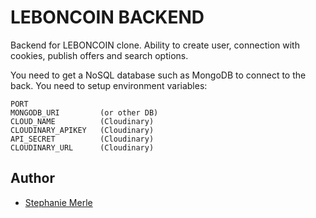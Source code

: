 # LEBONCOIN BACKEND

Backend for LEBONCOIN clone.
Ability to create user, connection with cookies, publish offers and search options.

You need to get a NoSQL database such as MongoDB to connect to the back.
You need to setup environment variables:

```
PORT
MONGODB_URI         (or other DB)
CLOUD_NAME          (Cloudinary)
CLOUDINARY_APIKEY   (Cloudinary)
API_SECRET          (Cloudinary)
CLOUDINARY_URL      (Cloudinary)
```

## Author

- [Stephanie Merle](https://github.com/Stephanie-Merle)

<!-- ## Preview -->

<!-- ![](file.gif) -->
